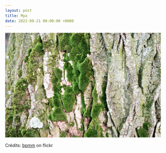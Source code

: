 ```yaml
---
layout: post
title: Mya
date: 2022-09-21 00:00:00 +0000
---
```


![Mya](/images/2022-09-21.jpg)

Crédits: [bpmm](https://www.flickr.com/people/bpmm/) on flickr
